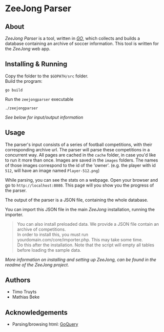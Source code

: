 ZeeJong Parser
==============

About
-----

*ZeeJong Parser* is a tool, written in [*GO*](http://golang.org), which collects and builds a database containing an archive of soccer information. This tool is written for the *ZeeJong* web app.


Installing & Running
--------------------

Copy the folder to the `$GOPATH/src` folder.  
Build the program:

    go build

Run the `zeejongparser` executable

    ./zeejongparser


*See below for input/output information*

Usage
-----

The parser's input consists of a series of football competitions, with their corresponding archive url. The parser will parse these competitions in a concurrent way. All pages are cached in the `cache` folder, in case you'd like to run it more than once. Images are saved in the `images` folders. The names of those images correspond to the id of the 'owner'. (e.g. the player with id `512`, will have an image named `Player-512.png`)

While parsing, you can see the stats on a webpage. Open your browser and go to `http://localhost:8080`. This page will you show you the progress of the parser.

The output of the parser is a JSON file, containing the whole database.

You can import this JSON file in the main *ZeeJong* installation, running the importer.

> You can also install preloaded data. We provide a JSON file contain an archive of competitions.  
> In order to install this, you must run yourdomain.com/core/importer.php. This may take some time.  
> Do this after the installation. Note that the script will empty all tables before loading the sample data.

*More information on installing and setting up ZeeJong, can be found in the readme of the ZeeJong project.*



Authors
-------

- Timo Truyts
- Mathias Beke


Acknowledgements
----------------

- Parsing/browsing html: [GoQuery](https://github.com/PuerkitoBio/goquery)
